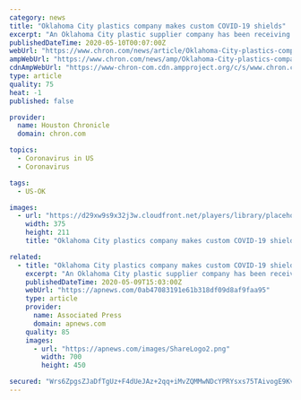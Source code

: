 ```yaml
---
category: news
title: "Oklahoma City plastics company makes custom COVID-19 shields"
excerpt: "An Oklahoma City plastic supplier company has been receiving thousands of orders for custom-made protective barriers from businesses reopening amid the coronavirus pandemic. Allied Plastic Supply is working out contracts with a wide variety of clients to fit each business need for both their employees and shoppers,"
publishedDateTime: 2020-05-10T00:07:00Z
webUrl: "https://www.chron.com/news/article/Oklahoma-City-plastics-company-makes-custom-15258789.php"
ampWebUrl: "https://www.chron.com/news/amp/Oklahoma-City-plastics-company-makes-custom-15258789.php"
cdnAmpWebUrl: "https://www-chron-com.cdn.ampproject.org/c/s/www.chron.com/news/amp/Oklahoma-City-plastics-company-makes-custom-15258789.php"
type: article
quality: 75
heat: -1
published: false

provider:
  name: Houston Chronicle
  domain: chron.com

topics:
  - Coronavirus in US
  - Coronavirus

tags:
  - US-OK

images:
  - url: "https://d29xw9s9x32j3w.cloudfront.net/players/library/placeholder.png"
    width: 375
    height: 211
    title: "Oklahoma City plastics company makes custom COVID-19 shields"

related:
  - title: "Oklahoma City plastics company makes custom COVID-19 shields"
    excerpt: "An Oklahoma City plastic supplier company has been receiving thousands of orders for custom-made protective barriers from businesses reopening amid the"
    publishedDateTime: 2020-05-09T15:03:00Z
    webUrl: "https://apnews.com/0ab47083191e61b318df09d8af9faa95"
    type: article
    provider:
      name: Associated Press
      domain: apnews.com
    quality: 85
    images:
      - url: "https://apnews.com/images/ShareLogo2.png"
        width: 700
        height: 450

secured: "Wrs6ZpgsZJaDfTgUz+F4dUeJAz+2qq+iMvZQMMwNDcYPRYsxs75TAivogE9KvuN+jCeNyQq7ZN6F8hcZg+LU9ZzwPSv6itVQYVXlrtp41RCUdYBce53/Go4enzzUw0VYuLuvUECvlAhSzU/MmEXVOWv219hAMHrpmueKKM/QgCCEl1j+u1FxF9tvNWu9jungBV+izDs/O4Cw8zLNKifPPZfuwMu56LaOlB9U1CNJpuVFj4ci1CZ2xQxMPgb7czSBUfC9UrdzypGaGurObiNkQzEeRSVOCE6ss3Tlq6jMJx0pzHnxs3ohNKtY2W70znoQ;TrV68GwresplQBSHA+Coeg=="
---
```


